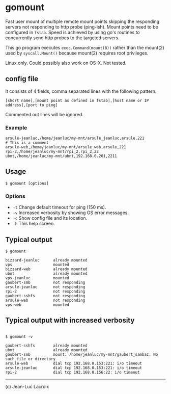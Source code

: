 # gomount
Fast user mount of multiple remote mount points skipping the responding servers not responding to http probe (ping-ish). Mount points need to be configured in `fstab`. Speed is achieved by using go's routines to concurrently send http probes to the targeted servers.

This go program executes  `exec.Command(mount(8))` rather than the mount(2) used by `syscall.Mount()` because mount(2) requires root privileges.

Linux only. Could possibly also work on OS-X. Not tested.

## config file
It consists of 4 fields, comma separated lines with the following pattern:
```
[short name],[mount point as defined in fstab],[host name or IP address],[port to ping]
```
Commented out lines will be ignored.

### Example
```
arsule-jeanluc,/home/jeanluc/my-mnt/arsule_jeanluc,arsule,221
# This is a comment
arsule-web,/home/jeanluc/my-mnt/arsule_web,arsule,221
rpi-2,/home/jeanluc/my-mnt/rpi_2,rpi_2,22
ubnt,/home/jeanluc/my-mnt/ubnt,192.168.0.201,2211

```

## Usage
`$ gomount [options]`

### Options
* `-t` Change default timeout for ping (150 ms).
* `-v` Increased verbosity by showing OS error messages.
* `-c` Show config file and its location.
* `-h` This help screen.

## Typical output
```
$ gomount

bizzard-jeanluc      already mounted
vps                  mounted
bizzard-web          already mounted
ubnt                 already mounted
vps-jeanluc          mounted
gaubert-smb          not responding  
arsule-jeanluc       not responding  
rpi-2                not responding  
gaubert-sshfs        not responding  
arsule-web           not responding  
vps-web              mounted
```

## Typical output with increased verbosity

```

$ gomount -v

gaubert-sshfs        already mounted
ubnt                 already mounted
gaubert-smb          mount: /home/jeanluc/my-mnt/gaubert_sambaz: No such file or directory
arsule-web           dial tcp 192.168.0.153:221: i/o timeout
arsule-jeanluc       dial tcp 192.168.0.153:221: i/o timeout
rpi-2                dial tcp 192.168.0.156:22: i/o timeout
```
----
(c) Jean-Luc Lacroix